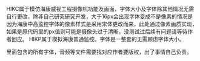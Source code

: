 HIKC属于模仿海康威视工程摄像机功能及画面，字体大小及字体除其他情况无需自行更改，除非自己研究研究开发，大于16px会出现字体变成不是像素的情况是因为海康中高监控字体的像素样式是采用宋体更改而来，此处通过像素画质实现，如果是原代码里的px值则可能是摄像头过于清晰，没测试过后续有问题请等待作者回应。
HIKP属于模拟海康普通监控。字体是一整套的无需顾虑字体大小。

里面包含的所有字体，音频等文件需要找对应作者要版权，出了事情自己负责。
